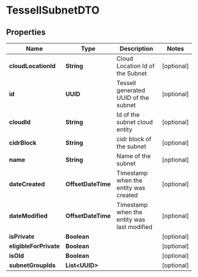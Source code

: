 

# TessellSubnetDTO


## Properties

Name | Type | Description | Notes
------------ | ------------- | ------------- | -------------
**cloudLocationId** | **String** | Cloud Location Id of the Subnet |  [optional]
**id** | **UUID** | Tessell generated UUID of the subnet |  [optional]
**cloudId** | **String** | Id of the subnet cloud entity |  [optional]
**cidrBlock** | **String** | cidr block of the subnet |  [optional]
**name** | **String** | Name of the subnet |  [optional]
**dateCreated** | **OffsetDateTime** | Timestamp when the entity was created |  [optional]
**dateModified** | **OffsetDateTime** | Timestamp when the entity was last modified |  [optional]
**isPrivate** | **Boolean** |  |  [optional]
**eligibleForPrivate** | **Boolean** |  |  [optional]
**isOld** | **Boolean** |  |  [optional]
**subnetGroupIds** | **List&lt;UUID&gt;** |  |  [optional]




